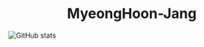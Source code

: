 # <div align="center"> MyeongHoon-Jang </div>

![GitHub stats](https://github-readme-stats.vercel.app/api?username=indoor98&show_icons=true&theme=dark)
